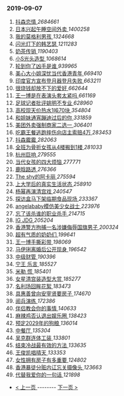 ### 2019-09-07 
1. [ 抖森恋情 ](https://s.weibo.com/weibo?q=%23%E6%8A%96%E6%A3%AE%E6%81%8B%E6%83%85%23&Refer=top) *2684661*
1. [ 日本兴起午睡空间外卖 ](https://s.weibo.com/weibo?q=%23%E6%97%A5%E6%9C%AC%E5%85%B4%E8%B5%B7%E5%8D%88%E7%9D%A1%E7%A9%BA%E9%97%B4%E5%A4%96%E5%8D%96%23&Refer=top) *1400258*
1. [ 我的莫格利男孩 ](https://s.weibo.com/weibo?q=%E6%88%91%E7%9A%84%E8%8E%AB%E6%A0%BC%E5%88%A9%E7%94%B7%E5%AD%A9&Refer=top) *1324668*
1. [ 闪光灯下的韩艺瑟 ](https://s.weibo.com/weibo?q=%23%E9%97%AA%E5%85%89%E7%81%AF%E4%B8%8B%E7%9A%84%E9%9F%A9%E8%89%BA%E7%91%9F%23&Refer=top) *1211283*
1. [ 奶茶传销 ](https://s.weibo.com/weibo?q=%23%E5%A5%B6%E8%8C%B6%E4%BC%A0%E9%94%80%23&Refer=top) *1190403*
1. [ 小S光头造型 ](https://s.weibo.com/weibo?q=%23%E5%B0%8FS%E5%85%89%E5%A4%B4%E9%80%A0%E5%9E%8B%23&Refer=top) *1068614*
1. [ 轮到你了凶手是谁 ](https://s.weibo.com/weibo?q=%23%E8%BD%AE%E5%88%B0%E4%BD%A0%E4%BA%86%E5%87%B6%E6%89%8B%E6%98%AF%E8%B0%81%23&Refer=top) *939965*
1. [ 美心大小姐深忧当代香港青年 ](https://s.weibo.com/weibo?q=%23%E7%BE%8E%E5%BF%83%E5%A4%A7%E5%B0%8F%E5%A7%90%E6%B7%B1%E5%BF%A7%E5%BD%93%E4%BB%A3%E9%A6%99%E6%B8%AF%E9%9D%92%E5%B9%B4%23&Refer=top) *669410*
1. [ 印度官方宣布登月器登月失败 ](https://s.weibo.com/weibo?q=%23%E5%8D%B0%E5%BA%A6%E5%AE%98%E6%96%B9%E5%AE%A3%E5%B8%83%E7%99%BB%E6%9C%88%E5%99%A8%E7%99%BB%E6%9C%88%E5%A4%B1%E8%B4%A5%23&Refer=top) *663211*
1. [ 很烧钱却放不下的爱好 ](https://s.weibo.com/weibo?q=%23%E5%BE%88%E7%83%A7%E9%92%B1%E5%8D%B4%E6%94%BE%E4%B8%8D%E4%B8%8B%E7%9A%84%E7%88%B1%E5%A5%BD%23&Refer=top) *662644*
1. [ 王一博是在表演头套太紧吗 ](https://s.weibo.com/weibo?q=%23%E7%8E%8B%E4%B8%80%E5%8D%9A%E6%98%AF%E5%9C%A8%E8%A1%A8%E6%BC%94%E5%A4%B4%E5%A5%97%E5%A4%AA%E7%B4%A7%E5%90%97%23&Refer=top) *661169*
1. [ 足球记者批评姚明不专业 ](https://s.weibo.com/weibo?q=%23%E8%B6%B3%E7%90%83%E8%AE%B0%E8%80%85%E6%89%B9%E8%AF%84%E5%A7%9A%E6%98%8E%E4%B8%8D%E4%B8%93%E4%B8%9A%23&Refer=top) *628960*
1. [ 高校现天价热水1吨70块 ](https://s.weibo.com/weibo?q=%23%E9%AB%98%E6%A0%A1%E7%8E%B0%E5%A4%A9%E4%BB%B7%E7%83%AD%E6%B0%B41%E5%90%A870%E5%9D%97%23&Refer=top) *354804*
1. [ 和姐妹通宵蹦迪过后的你 ](https://s.weibo.com/weibo?q=%23%E5%92%8C%E5%A7%90%E5%A6%B9%E9%80%9A%E5%AE%B5%E8%B9%A6%E8%BF%AA%E8%BF%87%E5%90%8E%E7%9A%84%E4%BD%A0%23&Refer=top) *331859*
1. [ 美团外卖强制商家二选一 ](https://s.weibo.com/weibo?q=%23%E7%BE%8E%E5%9B%A2%E5%A4%96%E5%8D%96%E5%BC%BA%E5%88%B6%E5%95%86%E5%AE%B6%E4%BA%8C%E9%80%89%E4%B8%80%23&Refer=top) *306401*
1. [ 吃霸王餐逃跑摔伤向店主索赔4万 ](https://s.weibo.com/weibo?q=%23%E5%90%83%E9%9C%B8%E7%8E%8B%E9%A4%90%E9%80%83%E8%B7%91%E6%91%94%E4%BC%A4%E5%90%91%E5%BA%97%E4%B8%BB%E7%B4%A2%E8%B5%944%E4%B8%87%23&Refer=top) *283453*
1. [ 抖森霉霉 ](https://s.weibo.com/weibo?q=%23%E6%8A%96%E6%A3%AE%E9%9C%89%E9%9C%89%23&Refer=top) *282063*
1. [ 全班为骨折女孩从4楼搬到1楼 ](https://s.weibo.com/weibo?q=%23%E5%85%A8%E7%8F%AD%E4%B8%BA%E9%AA%A8%E6%8A%98%E5%A5%B3%E5%AD%A9%E4%BB%8E4%E6%A5%BC%E6%90%AC%E5%88%B01%E6%A5%BC%23&Refer=top) *281033*
1. [ 杭州巨响 ](https://s.weibo.com/weibo?q=%23%E6%9D%AD%E5%B7%9E%E5%B7%A8%E5%93%8D%23&Refer=top) *279555*
1. [ 当代女孩的四大烦恼 ](https://s.weibo.com/weibo?q=%23%E5%BD%93%E4%BB%A3%E5%A5%B3%E5%AD%A9%E7%9A%84%E5%9B%9B%E5%A4%A7%E7%83%A6%E6%81%BC%23&Refer=top) *277771*
1. [ 鹿晗路透 ](https://s.weibo.com/weibo?q=%23%E9%B9%BF%E6%99%97%E8%B7%AF%E9%80%8F%23&Refer=top) *276366*
1. [ The shy的阿卡丽 ](https://s.weibo.com/weibo?q=The%20shy%E7%9A%84%E9%98%BF%E5%8D%A1%E4%B8%BD&Refer=top) *275594*
1. [ 上大学后的真实生活状态 ](https://s.weibo.com/weibo?q=%23%E4%B8%8A%E5%A4%A7%E5%AD%A6%E5%90%8E%E7%9A%84%E7%9C%9F%E5%AE%9E%E7%94%9F%E6%B4%BB%E7%8A%B6%E6%80%81%23&Refer=top) *258910*
1. [ 杨幂再演清宫戏 ](https://s.weibo.com/weibo?q=%23%E6%9D%A8%E5%B9%82%E5%86%8D%E6%BC%94%E6%B8%85%E5%AE%AB%E6%88%8F%23&Refer=top) *240547*
1. [ 探访盒马下架临期食品现场 ](https://s.weibo.com/weibo?q=%23%E6%8E%A2%E8%AE%BF%E7%9B%92%E9%A9%AC%E4%B8%8B%E6%9E%B6%E4%B8%B4%E6%9C%9F%E9%A3%9F%E5%93%81%E7%8E%B0%E5%9C%BA%23&Refer=top) *233367*
1. [ angelababy模仿美少女战士 ](https://s.weibo.com/weibo?q=%23angelababy%E6%A8%A1%E4%BB%BF%E7%BE%8E%E5%B0%91%E5%A5%B3%E6%88%98%E5%A3%AB%23&Refer=top) *223976*
1. [ 忘了该杀谁的职业杀手 ](https://s.weibo.com/weibo?q=%23%E5%BF%98%E4%BA%86%E8%AF%A5%E6%9D%80%E8%B0%81%E7%9A%84%E8%81%8C%E4%B8%9A%E6%9D%80%E6%89%8B%23&Refer=top) *214715*
1. [ IG JDG ](https://s.weibo.com/weibo?q=IG%20JDG&Refer=top) *205204*
1. [ 香港警方拘捕一名涉嫌侮辱国旗男子 ](https://s.weibo.com/weibo?q=%23%E9%A6%99%E6%B8%AF%E8%AD%A6%E6%96%B9%E6%8B%98%E6%8D%95%E4%B8%80%E5%90%8D%E6%B6%89%E5%AB%8C%E4%BE%AE%E8%BE%B1%E5%9B%BD%E6%97%97%E7%94%B7%E5%AD%90%23&Refer=top) *200324*
1. [ 超有气质的奶奶们 ](https://s.weibo.com/weibo?q=%23%E8%B6%85%E6%9C%89%E6%B0%94%E8%B4%A8%E7%9A%84%E5%A5%B6%E5%A5%B6%E4%BB%AC%23&Refer=top) *199641*
1. [ 王一博手撕彩带 ](https://s.weibo.com/weibo?q=%23%E7%8E%8B%E4%B8%80%E5%8D%9A%E6%89%8B%E6%92%95%E5%BD%A9%E5%B8%A6%23&Refer=top) *198069*
1. [ 马伊琍离婚后公开现身 ](https://s.weibo.com/weibo?q=%23%E9%A9%AC%E4%BC%8A%E7%90%8D%E7%A6%BB%E5%A9%9A%E5%90%8E%E5%85%AC%E5%BC%80%E7%8E%B0%E8%BA%AB%23&Refer=top) *196542*
1. [ 中级财管 ](https://s.weibo.com/weibo?q=%23%E4%B8%AD%E7%BA%A7%E8%B4%A2%E7%AE%A1%23&Refer=top) *190396*
1. [ 宁王 乐言 ](https://s.weibo.com/weibo?q=%E5%AE%81%E7%8E%8B%20%E4%B9%90%E8%A8%80&Refer=top) *185527*
1. [ 米勒 慌 ](https://s.weibo.com/weibo?q=%E7%B1%B3%E5%8B%92%20%E6%85%8C&Refer=top) *185401*
1. [ 女星清宫装造型大赏 ](https://s.weibo.com/weibo?q=%23%E5%A5%B3%E6%98%9F%E6%B8%85%E5%AE%AB%E8%A3%85%E9%80%A0%E5%9E%8B%E5%A4%A7%E8%B5%8F%23&Refer=top) *185277*
1. [ 名利场回眸花絮 ](https://s.weibo.com/weibo?q=%23%E5%90%8D%E5%88%A9%E5%9C%BA%E5%9B%9E%E7%9C%B8%E8%8A%B1%E7%B5%AE%23&Refer=top) *183473*
1. [ 具惠善曾向安宰贤要房子 ](https://s.weibo.com/weibo?q=%23%E5%85%B7%E6%83%A0%E5%96%84%E6%9B%BE%E5%90%91%E5%AE%89%E5%AE%B0%E8%B4%A4%E8%A6%81%E6%88%BF%E5%AD%90%23&Refer=top) *174670*
1. [ 阅兵演练 ](https://s.weibo.com/weibo?q=%E9%98%85%E5%85%B5%E6%BC%94%E7%BB%83&Refer=top) *172386*
1. [ 伴侣教会你的事情 ](https://s.weibo.com/weibo?q=%23%E4%BC%B4%E4%BE%A3%E6%95%99%E4%BC%9A%E4%BD%A0%E7%9A%84%E4%BA%8B%E6%83%85%23&Refer=top) *140633*
1. [ 麻辣鸡否认退出娱乐圈 ](https://s.weibo.com/weibo?q=%23%E9%BA%BB%E8%BE%A3%E9%B8%A1%E5%90%A6%E8%AE%A4%E9%80%80%E5%87%BA%E5%A8%B1%E4%B9%90%E5%9C%88%23&Refer=top) *138423*
1. [ 预定2029年的狗粮 ](https://s.weibo.com/weibo?q=%23%E9%A2%84%E5%AE%9A2029%E5%B9%B4%E7%9A%84%E7%8B%97%E7%B2%AE%23&Refer=top) *136014*
1. [ 中餐厅 ](https://s.weibo.com/weibo?q=%E4%B8%AD%E9%A4%90%E5%8E%85&Refer=top) *135304*
1. [ 吴克群连体工装 ](https://s.weibo.com/weibo?q=%23%E5%90%B4%E5%85%8B%E7%BE%A4%E8%BF%9E%E4%BD%93%E5%B7%A5%E8%A3%85%23&Refer=top) *133801*
1. [ 结束冷战最有效的方法 ](https://s.weibo.com/weibo?q=%23%E7%BB%93%E6%9D%9F%E5%86%B7%E6%88%98%E6%9C%80%E6%9C%89%E6%95%88%E7%9A%84%E6%96%B9%E6%B3%95%23&Refer=top) *133635*
1. [ 王俊凯唱晴天 ](https://s.weibo.com/weibo?q=%23%E7%8E%8B%E4%BF%8A%E5%87%AF%E5%94%B1%E6%99%B4%E5%A4%A9%23&Refer=top) *133353*
1. [ 女性拥有房子有多重要 ](https://s.weibo.com/weibo?q=%23%E5%A5%B3%E6%80%A7%E6%8B%A5%E6%9C%89%E6%88%BF%E5%AD%90%E6%9C%89%E5%A4%9A%E9%87%8D%E8%A6%81%23&Refer=top) *124802*
1. [ 香港暴徒分赃内讧忘关摄像头 ](https://s.weibo.com/weibo?q=%23%E9%A6%99%E6%B8%AF%E6%9A%B4%E5%BE%92%E5%88%86%E8%B5%83%E5%86%85%E8%AE%A7%E5%BF%98%E5%85%B3%E6%91%84%E5%83%8F%E5%A4%B4%23&Refer=top) *123663*
1. [ 代替我爱你的一句话 ](https://s.weibo.com/weibo?q=%23%E4%BB%A3%E6%9B%BF%E6%88%91%E7%88%B1%E4%BD%A0%E7%9A%84%E4%B8%80%E5%8F%A5%E8%AF%9D%23&Refer=top) *121898* 

- [ < 上一页 ](https://github.com/able8/weibo-hot-record/blob/master/2019-09-06.md) -------- [ 下一页 > ](https://github.com/able8/weibo-hot-record/blob/master/2019-09-08.md)